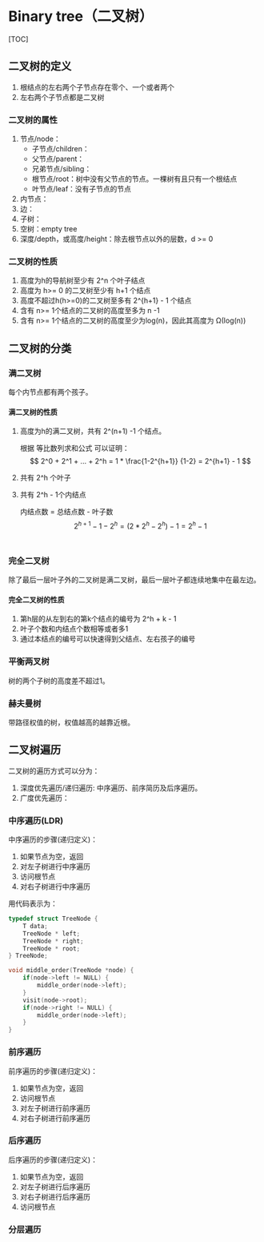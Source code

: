 # Binary tree（二叉树）

[TOC]

## 二叉树的定义

1. 根结点的左右两个子节点存在零个、一个或者两个
2. 左右两个子节点都是二叉树

### 二叉树的属性

1. 节点/node：
   - 子节点/children：
   - 父节点/parent：
   - 兄弟节点/sibling：
   - 根节点/root：树中没有父节点的节点。一棵树有且只有一个根结点
   - 叶节点/leaf：没有子节点的节点
2. 内节点：
3. 边：
4. 子树：
5. 空树：empty tree
6. 深度/depth，或高度/height：除去根节点以外的层数，d >= 0

### 二叉树的性质

1. 高度为h的导航树至少有 2^n 个叶子结点
2. 高度为 h>= 0 的二叉树至少有 h+1 个结点
3. 高度不超过h(h>=0)的二叉树至多有 2^{h+1} - 1 个结点
4. 含有 n>= 1个结点的二叉树的高度至多为 n -1
5. 含有 n>= 1个结点的二叉树的高度至少为log(n)，因此其高度为 Ω(log(n))

## 二叉树的分类



### 满二叉树

每个内节点都有两个孩子。

#### 满二叉树的性质

1. 高度为h的满二叉树，共有 2^(n+1) -1 个结点。

   根据 等比数列求和公式 可以证明：
   $$
   2^0 + 2^1 + ... + 2^h = 1 * \frac{1-2^{h+1}} {1-2} = 2^{h+1} - 1
   $$

2. 共有 2^h 个叶子

3. 共有 2^h - 1个内结点

   内结点数 = 总结点数 - 叶子数
   $$
   2^{h+1} - 1 - 2^h = (2*2^h - 2^h) -1 = 2^h -1
   $$
   ​

### 完全二叉树

除了最后一层叶子外的二叉树是满二叉树，最后一层叶子都连续地集中在最左边。

#### 完全二叉树的性质

1. 第h层的从左到右的第k个结点的编号为 2^h + k - 1
2. 叶子个数和内结点个数相等或者多1
3. 通过本结点的编号可以快速得到父结点、左右孩子的编号

### 平衡两叉树

树的两个子树的高度差不超过1。

### 赫夫曼树

带路径权值的树，权值越高的越靠近根。

## 二叉树遍历

二叉树的遍历方式可以分为：

  1. 深度优先遍历/递归遍历: 中序遍历、前序简历及后序遍历。
  2. 广度优先遍历：

### 中序遍历(LDR)

中序遍历的步骤(递归定义)：
  1. 如果节点为空，返回
  2. 对左子树进行中序遍历
  3. 访问根节点
  4. 对右子树进行中序遍历

用代码表示为：
```cpp
typedef struct TreeNode {
	T data;
	TreeNode * left;
	TreeNode * right;
	TreeNode * root;
} TreeNode;

void middle_order(TreeNode *node) {
	if(node->left != NULL) {
		middle_order(node->left);
	}
	visit(node->root);
	if(node->right != NULL) {
		middle_order(node->left);
	}
}
```

### 前序遍历

前序遍历的步骤(递归定义)：
  1. 如果节点为空，返回
  2. 访问根节点
  3. 对左子树进行前序遍历
  4. 对右子树进行前序遍历

### 后序遍历

后序遍历的步骤(递归定义)：
  1. 如果节点为空，返回
  2. 对左子树进行后序遍历
  3. 对右子树进行后序遍历
  4. 访问根节点

### 分层遍历

